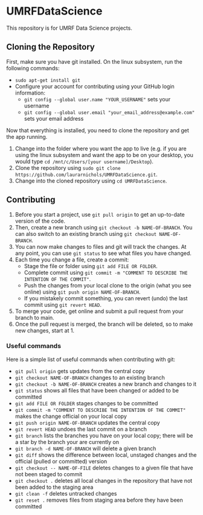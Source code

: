 # UMRFDataScience
This repository is for UMRF Data Science projects.

## Cloning the Repository
First, make sure you have git installed. On the linux subsystem, run the following commands:
* `sudo apt-get install git`
* Configure your account for contributing using your GitHub login information:
	* `git config --global user.name "YOUR_USERNAME"` sets your username
	* `git config --global user.email "your_email_address@example.com"` sets your email address

Now that everything is installed, you need to clone the repository and get the app running.
1. Change into the folder where you want the app to live (e.g. if you are using the linux subsystem and want the app to be on your desktop, you would
  type `cd /mnt/c/Users/[your username]/Desktop`).
2. Clone the repository using `sudo git clone https://github.com/laurarnichols/UMRFDataScience.git`.
3. Change into the cloned repository using `cd UMRFDataScience`.

## Contributing
1. Before you start a project, use `git pull origin` to get an up-to-date version of the code.
2. Then, create a new branch using `git checkout -b NAME-OF-BRANCH`. You can also switch to an existing branch
   using `git checkout NAME-OF-BRANCH`.
3. You can now make changes to files and git will track the changes. At any point, you can use `git status` to see what files you have changed.
4. Each time you change a file, create a commit:
	* Stage the file or folder using `git add FILE OR FOLDER`. 
	* Complete commit using `git commit -m "COMMENT TO DESCRIBE THE INTENTION OF THE COMMIT"`. 
	* Push the changes from your local clone to the origin (what you see online) using `git push origin NAME-OF-BRANCH`.
	* If you mistakely commit something, you can revert (undo) the last commit using `git revert HEAD`.
5. To merge your code, get online and submit a pull request from your branch to main.
6. Once the pull request is merged, the branch will be deleted, so to make new changes, start at 1.

### Useful commands
Here is a simple list of useful commands when contributing with git:
* `git pull origin` gets updates from the central copy
* `git checkout NAME-OF-BRANCH` changes to an existing branch
* `git checkout -b NAME-OF-BRANCH` creates a new branch and changes to it
* `git status` shows all files that have been changed or added to be committed
* `git add FILE OR FOLDER` stages changes to be committed
* `git commit -m "COMMENT TO DESCRIBE THE INTENTION OF THE COMMIT"` makes the change official on your local copy
* `git push origin NAME-OF-BRANCH` updates the central copy
* `git revert HEAD` undoes the last commit on a branch
* `git branch` lists the branches you have on your local copy; there will be a star by the branch your are currently on
* `git branch -d NAME-OF-BRANCH` will delete a given branch
* `git diff` shows the difference between local, unstaged changes and the official (pulled or committed) version
* `git checkout -- NAME-OF-FILE` deletes changes to a given file that have not been staged to commit
* `git checkout .` deletes all local changes in the repository that have not been added to the staging area
* `git clean -f` deletes untracked changes
* `git reset .` removes files from staging area before they have been committed
